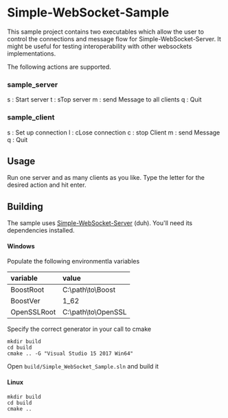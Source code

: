 Simple-WebSocket-Sample
=======================

This sample project contains two executables which allow the user to control the connections and message flow for Simple-WebSocket-Server.  It might be useful for testing interoperability with other websockets implementations.

The following actions are supported.

### sample_server

 s :  Start server
 t :  sTop server
 m :  send Message to all clients
 q :  Quit

### sample_client

 s :  Set up connection
 l :  cLose connection
 c :  stop Client
 m :  send Message
 q :  Quit

## Usage

Run one server and as many clients as you like.  Type the letter for the desired action and hit enter.

## Building

The sample uses [Simple-WebSocket-Server](../README.md) (duh).  You'll need its dependencies installed.


#### Windows

Populate the following environmentla variables

| variable | value |
|:--|:--|
| BoostRoot | C:\path\to\Boost |
| BoostVer | 1_62 |
| OpenSSLRoot | C:\path\to\OpenSSL |

Specify the correct generator in your call to cmake

    mkdir build
    cd build
    cmake .. -G "Visual Studio 15 2017 Win64"

Open `build/Simple_WebSocket_Sample.sln` and build it

#### Linux

    mkdir build
    cd build 
    cmake ..
